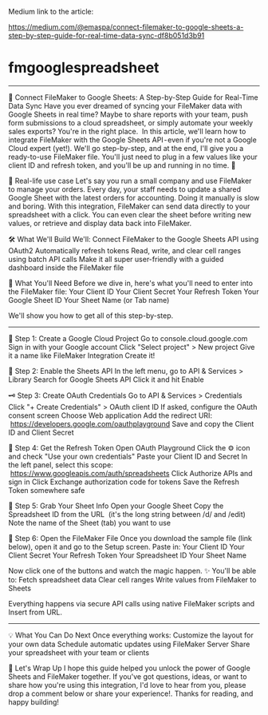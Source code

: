 Medium link to the article:

https://medium.com/@emaspa/connect-filemaker-to-google-sheets-a-step-by-step-guide-for-real-time-data-sync-df8b051d3b91

# fmgooglespreadsheet
---

🚀 Connect FileMaker to Google Sheets: A Step-by-Step Guide for Real-Time Data Sync
Have you ever dreamed of syncing your FileMaker data with Google Sheets in real time? Maybe to share reports with your team, push form submissions to a cloud spreadsheet, or simply automate your weekly sales exports?
You're in the right place.
 In this article, we'll learn how to integrate FileMaker with the Google Sheets API - even if you're not a Google Cloud expert (yet!).
We'll go step-by-step, and at the end, I'll give you a ready-to-use FileMaker file. You'll just need to plug in a few values like your client ID and refresh token, and you'll be up and running in no time. 🎉

🎯 Real-life use case
Let's say you run a small company and use FileMaker to manage your orders. Every day, your staff needs to update a shared Google Sheet with the latest orders for accounting. Doing it manually is slow and boring.
With this integration, FileMaker can send data directly to your spreadsheet with a click. You can even clear the sheet before writing new values, or retrieve and display data back into FileMaker.

🛠️ What We'll Build
We'll:
Connect FileMaker to the Google Sheets API using OAuth2
Automatically refresh tokens
Read, write, and clear cell ranges using batch API calls
Make it all super user-friendly with a guided dashboard inside the FileMaker file

🧩 What You'll Need
Before we dive in, here's what you'll need to enter into the FileMaker file:
Your Client ID
Your Client Secret
Your Refresh Token
Your Google Sheet ID
Your Sheet Name (or Tab name)

We'll show you how to get all of this step-by-step.

---

🔐 Step 1: Create a Google Cloud Project
Go to console.cloud.google.com
Sign in with your Google account
Click "Select project" > New project
Give it a name like FileMaker Integration
Create it!

🔧 Step 2: Enable the Sheets API
In the left menu, go to API & Services > Library
Search for Google Sheets API
Click it and hit Enable

🗝️ Step 3: Create OAuth Credentials
Go to API & Services > Credentials
Click "+ Create Credentials" > OAuth client ID
If asked, configure the OAuth consent screen
Choose Web application
Add the redirect URI:
 https://developers.google.com/oauthplayground
Save and copy the Client ID and Client Secret

🔁 Step 4: Get the Refresh Token
Open OAuth Playground
Click the ⚙️ icon and check "Use your own credentials"
Paste your Client ID and Secret
In the left panel, select this scope:
 https://www.googleapis.com/auth/spreadsheets
Click Authorize APIs and sign in
Click Exchange authorization code for tokens
Save the Refresh Token somewhere safe

📄 Step 5: Grab Your Sheet Info
Open your Google Sheet
Copy the Spreadsheet ID from the URL
 (it's the long string between /d/ and /edit)
Note the name of the Sheet (tab) you want to use

🧪 Step 6: Open the FileMaker File
Once you download the sample file (link below), open it and go to the Setup screen. Paste in:
Your Client ID
Your Client Secret
Your Refresh Token
Your Spreadsheet ID
Your Sheet Name

Now click one of the buttons and watch the magic happen. ✨
You'll be able to:
Fetch spreadsheet data
Clear cell ranges
Write values from FileMaker to Sheets

Everything happens via secure API calls using native FileMaker scripts and Insert from URL.

---

💡 What You Can Do Next
Once everything works:
Customize the layout for your own data
Schedule automatic updates using FileMaker Server
Share your spreadsheet with your team or clients

🙌 Let's Wrap Up
I hope this guide helped you unlock the power of Google Sheets and FileMaker together. If you've got questions, ideas, or want to share how you're using this integration, I'd love to hear from you, please drop a comment below or share your experience!.
Thanks for reading, and happy building!
